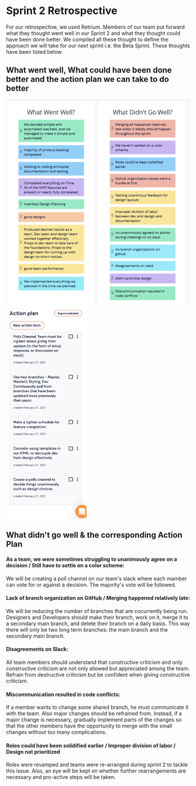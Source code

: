 # Sprint 2 Retrospective

For our retrospective, we used Retrium. Members of our team put forward what they thought went well in our Sprint 2 and what they thought could have been done better. 
We compiled all these thought to define the approach we will take for our next sprint i.e. the Beta Sprint. These thoughts have been listed below.

## What went well, What could have been done better and the action plan we can take to do better

![Software first screen](../misc/img/retro.png)            <img src="../misc/img/action.png" width="220px">

## What didn't go well & the corresponding Action Plan

#### As a team, we were sometimes struggling to unanimously agree on a decision / Still have to settle on a color scheme:
We will be creating a poll channel on our team's slack where each mamber can vote for or against a decision. The majority's vote will be followed.

#### Lack of branch organization on GitHub / Merging happened relatively late:
We will be reducing the number of branches that are cocurrently being run. Designers and Developers should make their branch, work on it, merge it to a secondary main branch, and delete their branch on a daily basis. This way there will only be two long term branches: the main branch and the secondary main branch.

#### Disagreements on Slack:
All team members should understand that constructive criticism and only constructive criticism are not only allowed but appreciated among the team. Refrain from destructive criticism but be confident when giving constructive criticism.

#### Miscommunication resulted in code conflicts:
If a member wants to change some shared branch, he must communicate it with the team. Also major changes should be refrained from. Instead, if a major change is necessary, gradually implement parts of the changes so that the other members have the opportunity to merge with the small changes without too many complications.

#### Roles could have been solidified earlier / Improper division of labor / Design not prioritized
Roles were revamped and teams were re-arranged during sprint 2 to tackle this issue. Also, an eye will be kept on whether further rearrangements are necessary and pro-active steps will be taken.










